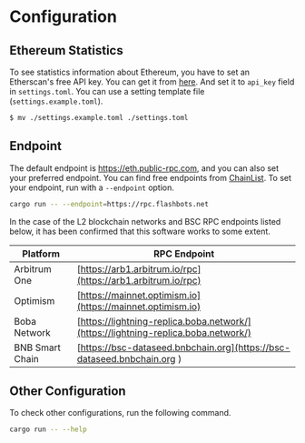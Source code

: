 # Configuration

## Ethereum Statistics
To see statistics information about Ethereum, you have to set an Etherscan's free API key.
You can get it from [here](https://etherscan.io/apis).
And set it to `api_key` field in `settings.toml`. You can use a setting template file (`settings.example.toml`).
```sh
$ mv ./settings.example.toml ./settings.toml
```

## Endpoint
The default endpoint is https://eth.public-rpc.com, and you can also set your preferred endpoint.
You can find free endpoints from [ChainList](https://chainlist.org/chain/1).
To set your endpoint, run with a `--endpoint` option.
```sh
cargo run -- --endpoint=https://rpc.flashbots.net
```

In the case of the L2 blockchain networks and BSC RPC endpoints listed below,
it has been confirmed that this software works to some extent.

| Platform        | RPC Endpoint                                                                       |
| --------------- | ---------------------------------------------------------------------------------- |
| Arbitrum One    | [https://arb1.arbitrum.io/rpc](https://arb1.arbitrum.io/rpc)                       |
| Optimism        | [https://mainnet.optimism.io](https://mainnet.optimism.io)                         |
| Boba Network    | [https://lightning-replica.boba.network/](https://lightning-replica.boba.network/) |
| BNB Smart Chain | [https://bsc-dataseed.bnbchain.org](https://bsc-dataseed.bnbchain.org )            |

## Other Configuration
To check other configurations, run the following command.
```sh
cargo run -- --help
```
